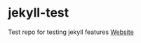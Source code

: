 # jekyll-test
Test repo for testing jekyll features
[Website](https://hplvm.github.io/jekyll-test/)
